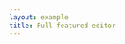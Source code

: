 ```yaml
---
layout: example
title: Full-featured editor
---
```


<script setup>
import { ref, onMounted, onUnmounted } from 'vue';

const toolbarItems = [
  'undo',
  'redo',
  '|',
  'heading',
  'fontFamily',
  'fontSize',
  '|',
  'formatPainter',
  'removeFormat',
  'bold',
  'italic',
  'underline',
  'strikethrough',
  'superscript',
  'subscript',
  'code',
  'moreStyle',
  '|',
  'fontColor',
  'highlight',
  '|',
  'list',
  'numberedList',
  'bulletedList',
  'checklist',
  '|',
  'align',
  'alignLeft',
  'alignCenter',
  'alignRight',
  'alignJustify',
  '|',
  'indent',
  'increaseIndent',
  'decreaseIndent',
  '|',
  'image',
  'link',
  'codeBlock',
  'blockQuote',
  'paragraph',
  'hr',
  '|',
  'selectAll',
];

const toolbarRef = ref(null);
const contentRef = ref(null);

onMounted(() => {
  if (window.editor) {
    window.editor.unmount();
  }
  import('lakelib').then(module => {
    const { Editor, Toolbar } = module;
    const toolbar = new Toolbar({
      root: toolbarRef.value,
      items: toolbarItems,
    });
    const editor = new Editor({
      root: contentRef.value,
      toolbar,
      value: window.defaultValue || '',
      image: {
        requestMethod: 'GET',
        requestAction: '/assets/json/upload-image.json',
      },
    });
    editor.render();
    window.editor = editor;
  });
});
onUnmounted(() => {
  if (window.editor) {
    window.editor.unmount();
    window.editor = null;
  }
});
</script>

<div :class="$style.toolbar" ref="toolbarRef"></div>
<div :class="$style.content" ref="contentRef"></div>

<style module>
.toolbar {
  border: 1px solid #d9d9d9;
  border-bottom: 0;
}
.content {
  border: 1px solid #d9d9d9;
  height: 500px;
  overflow: auto;
}
</style>
